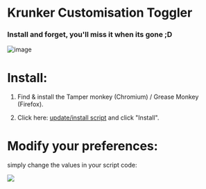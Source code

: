 # Krunker Customisation Toggler

### Install and forget, you'll miss it when its gone ;D
![image](https://swatdoge.nl/s/images/Customisation-removal.gif)

# Install:
1. Find & install the Tamper monkey (Chromium) / Grease Monkey (Firefox).

2. Click here: [update/install script](https://github.com/SwatDoge/Krunker-Customisation-Toggler/raw/main/userscript.user.js "Update or install this script") and click "Install".


# Modify your preferences:
simply change the values in your script code:

![](https://i.ibb.co/z78Fc50/Capture.png)
